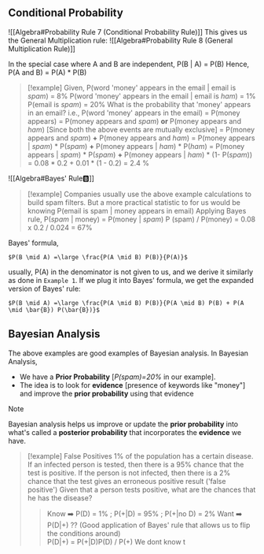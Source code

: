 ## Conditional Probability

![[Algebra#Probability Rule 7 (Conditional Probability Rule)]]
This gives us the General Multiplication rule:
![[Algebra#Probability Rule 8 (General Multiplication Rule)]]

In the special case where A and B are independent, 
P(B | A) = P(B)
Hence, P(A and B) = P(A) * P(B)

> [!example]
> Given, 
> 	P(word 'money' appears in the email | email is *spam*) = 8%
> 	P(word 'money' appears in the email | email is *ham*) = 1%
> 	P(email is *spam*) = 20%
> What is the probability that 'money' appears in an email?
> i.e., P(word 'money' appears in the email)
> 	= P(money appears)
> 	= P(money appears and *spam*) **or** P(money appears and *ham*)
> 	\[Since both the above events are mutually exclusive]
> 	= P(money appears and *spam*) **+** P(money appears and *ham*)
> 	= P(money appears | *spam*) * P(*spam*) **+** P(money appears | *ham*) * P(*ham*)
> 	= P(money appears | *spam*) * P(*spam*) **+** P(money appears | *ham*) * (1- P(*spam*))
> 	= 0.08 * 0.2 + 0.01 * (1 - 0.2)
> 	= 2.4 %

![[Algebra#Bayes' Rule🅱️]]

> [!example]
> Companies usually use the above example calculations to build spam filters.
> But a more practical statistic to for us would be knowing 
> 	P(email is spam | money appears in email)
> Applying Bayes rule,
> 	P(*spam* | money) = P(money | *spam*) P (spam) / P(money)
> 	= 0.08 x 0.2 / 0.024 = 67%

Bayes' formula,

	$P(B \mid A) =\large \frac{P(A \mid B) P(B)}{P(A)}$
usually, P(A) in the denominator is not given to us, and we derive it similarly as done in `Example 1`. If we plug it into Bayes' formula, we get the expanded version of Bayes' rule:

	$P(B \mid A) =\large \frac{P(A \mid B) P(B)}{P(A \mid B) P(B) + P(A \mid \bar{B}) P(\bar{B})}$

## Bayesian Analysis

The above examples are good examples of Bayesian analysis.
In Bayesian Analysis, 
* We have a **Prior Probability** \[*P(spam)=20%* in our example].
* The idea is to look for **evidence** \[presence of keywords like "money"] and improve the **prior probability** using that evidence
> [!note]
> Bayesian analysis helps us improve or update the **prior probability** into what's called a **posterior probability** that incorporates the **evidence** we have. 

>[!example] False Positives
> 1% of the population has a certain disease. If an infected person is tested, then there is a 95% chance that the test is positive. If the person is not infected, then there is a 2% chance that the test gives an erroneous positive result ('false positive')
>Given that a person tests positive, what are the chances that he has the disease?
>> Know ➡️ P(D) = 1% ; P(+|D) = 95% ; P(+|no D) = 2%
>> Want  ➡️ P(D|+) ?? (Good application of Bayes' rule that allows us to flip the conditions around)  
>> P(D|+) = P(+|D)P(D) / P(+) 
>> We dont know t
>
>


